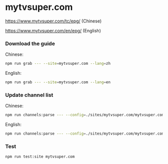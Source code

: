 # mytvsuper.com

https://www.mytvsuper.com/tc/epg/ (Chinese)

https://www.mytvsuper.com/en/epg/ (English)

### Download the guide

Chinese:

```sh
npm run grab --- --site=mytvsuper.com --lang=zh
```

English:

```sh
npm run grab --- --site=mytvsuper.com --lang=en
```

### Update channel list

Chinese:

```sh
npm run channels:parse --- --config=./sites/mytvsuper.com/mytvsuper.com.config.js --output=./sites/mytvsuper.com/mytvsuper.com_zh.channels.xml --set=lang:zh
```

English:

```sh
npm run channels:parse --- --config=./sites/mytvsuper.com/mytvsuper.com.config.js --output=./sites/mytvsuper.com/mytvsuper.com_en.channels.xml --set=lang:en
```

### Test

```sh
npm run test:site mytvsuper.com
```
